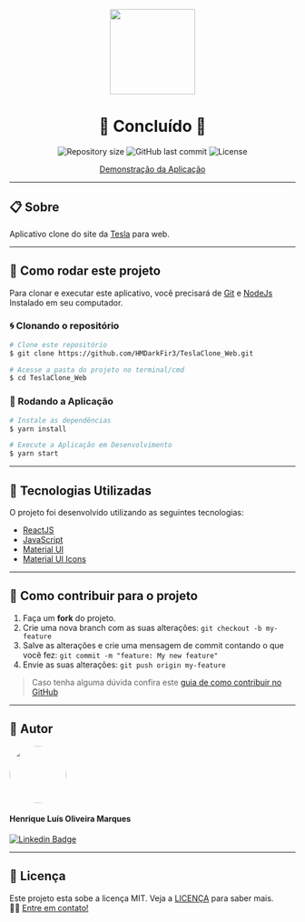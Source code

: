 <p align="center" >
  <img align="center" src="https://user-images.githubusercontent.com/65872394/111817156-6da9b600-88bc-11eb-957c-b4609c178d4f.png" width="150" height="auto" />
</p>


<h1 align="center">
  🚀 Concluído 🚀
</h1>

<p align="center" >
  <img alt="Repository size" src="https://img.shields.io/github/repo-size/hmdarkfir3/TeslaClone_Web?style=for-the-badge">
  
  <img alt="GitHub last commit" src="https://img.shields.io/github/last-commit/hmdarkfir3/TeslaClone_Web?style=for-the-badge">

  <img alt="License" src="https://img.shields.io/badge/license-MIT-blue.svg?style=for-the-badge" />
</p>

<p align="center" >
  <a href="https://tesla-clone-reactjs.vercel.app">Demonstração da Aplicação</a>
</p>
  
---

## 📋 Sobre
Aplicativo clone do site da [Tesla](https://www.tesla.com) para web.

---

## 📂 Como rodar este projeto

Para clonar e executar este aplicativo, você precisará de [Git](https://git-scm.com) e [NodeJs](https://nodejs.org/en/) Instalado em seu computador.

### 🌀 Clonando o repositório

```bash
# Clone este repositório
$ git clone https://github.com/HMDarkFir3/TeslaClone_Web.git

# Acesse a pasta do projeto no terminal/cmd
$ cd TeslaClone_Web
```

### 🎲 Rodando a Aplicação

```bash
# Instale as dependências
$ yarn install

# Execute a Aplicação em Desenvolvimento
$ yarn start
```

---

## 🚀 Tecnologias Utilizadas
 
O projeto foi desenvolvido utilizando as seguintes tecnologias:

- [ReactJS](https://pt-br.reactjs.org)
- [JavaScript](https://developer.mozilla.org/pt-BR/docs/Web/JavaScript)
- [Material UI](https://material-ui.com)
- [Material UI Icons](https://material-ui.com/pt/components/material-icons/)

---

## 💪 Como contribuir para o projeto

1. Faça um **fork** do projeto.
2. Crie uma nova branch com as suas alterações: `git checkout -b my-feature`
3. Salve as alterações e crie uma mensagem de commit contando o que você fez: `git commit -m "feature: My new feature"`
4. Envie as suas alterações: `git push origin my-feature`
> Caso tenha alguma dúvida confira este [guia de como contribuir no GitHub](https://github.com/firstcontributions/first-contributions)

---

## 🧑 Autor

<img style="border-radius: 50%;" src="https://github.com/HMDarkFir3.png" width="100px;" alt=""/>
 <h4>Henrique Luís Oliveira Marques</h4>

[![Linkedin Badge](https://img.shields.io/badge/-Henrique-blue?style=flat-square&logo=Linkedin&logoColor=white&link=https://www.linkedin.com/in/henrique-luís-oliveira-marques-3406361a7/)](https://www.linkedin.com/in/henrique-luís-oliveira-marques-3406361a7/) 

---

## 📝 Licença
Este projeto esta sobe a licença MIT. Veja a [LICENÇA](./LICENSE) para saber mais. 
<br>
👋🏽 [Entre em contato!](https://www.linkedin.com/in/henrique-luís-oliveira-marques-3406361a7/)
